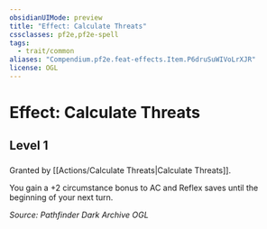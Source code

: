 ```yaml
---
obsidianUIMode: preview
title: "Effect: Calculate Threats"
cssclasses: pf2e,pf2e-spell
tags:
  - trait/common
aliases: "Compendium.pf2e.feat-effects.Item.P6druSuWIVoLrXJR"
license: OGL
---
```

# Effect: Calculate Threats
## Level 1
### 






Granted by [[Actions/Calculate Threats|Calculate Threats]].

You gain a +2 circumstance bonus to AC and Reflex saves until the beginning of your next turn.

*Source: Pathfinder Dark Archive*
*OGL*